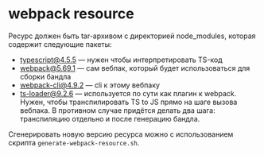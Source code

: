# webpack resource

Ресурс должен быть tar-архивом с директорией node_modules, которая содержит
следующие пакеты:
  * typescript@4.5.5 — нужен чтобы интерпретировать TS-код
  * webpack@5.69.1 — сам вебпак, который будет использоваться для сборки бандла
  * webpack-cli@4.9.2 — cli к этому вебпаку
  * ts-loader@9.2.6 — используется по сути как плагин к webpack. Нужен, чтобы транспилировать TS to JS прямо на шаге вызова вебпака. В противном случае придётся делать два шага: транспиляцию отдельно и после генерацию бандла.

Сгенерировать новую версию ресурса можно с использованием скрипта `generate-webpack-resource.sh`.

